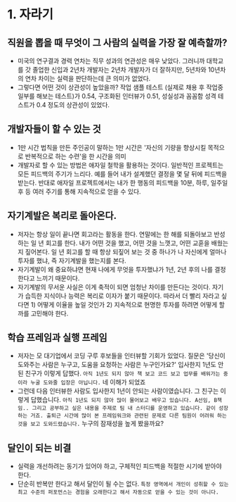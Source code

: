 # 1. 자라기
## 직원을 뽑을 때 무엇이 그 사람의 실력을 가장 잘 예측할까?
+ 미국의 연구결과 경력 연차는 직무 성과의 연관성은 매우 낮았다. 그러니까 대학교를 갓 졸업한 신입과 2년차 개발자는
2년차 개발자가 더 잘하지만, 5년차와 10년차의 연차 차이는 실력을 판단하는데 큰 의미가 없었다.
+ 그렇다면 어떤 것이 상관성이 높았을까? 작업 샘플 테스트 (실제로 채용 후 작업중 일부를 해보는 테스트)가 0.54,
구조화된 인터뷰가 0.51, 성실성과 꼼꼼함 성격 테스트가 0.4 정도의 상관성이 있었다.

## 개발자들이 할 수 있는 것
+ 1만 시간 법칙을 만든 주인공이 말하는 1만 시간은 '자신의 기량을 향상시킬 목적으로 반복적으로 하는 수련'을 한 시간을 의미
+ 개발자로 할 수 있는 방법은 애자일 철학을 활용하는 것이다. 일반적인 프로젝트는 모든 피드백의 주기가 느리다. 예를 들어
내가 설계했던 결정을 몇 달 뒤에 피드백을 받는다. 반대로 애자일 프로젝트에서는 내가 한 행동의 피드백을 10분, 하루, 일주일 후 
등 여러 주기를 통해 지속적으로 얻을 수 있다.

## 자기계발은 복리로 돌아온다.
+ 저자는 항상 일이 끝나면 회고라는 활동을 한다. 연말에는 한 해를 되돌아보고 반성하는 일 년 회고를 한다. 내가 어떤 것을
했고, 어떤 것을 느꼇고, 어떤 교휸을 배웠는지 짚어본다. 일 년 회고를 할 때 항상 되짚어 보는 것 중 하나가 나 자신에게 
얼마나 투자를 했냐, 즉 자기계발을 했는지를 본다.
+ 자기계발이 왜 중요하냐면 현재 나에게 무엇을 투자했냐가 1년, 2년 후의 나를 결정한다고 느끼기 때문이다.
+ 자기계발의 무서운 사실은 이게 축적이 되면 엄청난 차이를 만든다는 것이다. 자기가 습득한 지식이나 능력은 복리로 이자가
붙기 때문이다. 따라서 더 빨리 자라고 싶다면 1) 어떻게 이율을 높일 것인가 2) 지속적으로 현명한 투자를 하려면 어떻게 할까를
고민해야 한다.

## 학습 프레임과 실행 프레임
+ 저자는 모 대기업에서 코딩 구루 후보들을 인터뷰할 기회가 있었다. 질문은 '당신이 도와주는 사람은 누구고, 도움을 요청하는 사람은
누구인가요?' 입사한지 1년도 안된 친구가 이렇게 답했다. `아직 1년도 되지 않아 책 보고 코드 보고 업무를 배워가는 중이라
누굴 도와줄 입장은 아닙니다.` 네 이해가 되었죠
+ 그런데 다음 인터뷰한 사람도 입사한지 1년이 안되는 사람이였습니다. 그 친구는 이렇게 답했습니다.
`아직 1년도 되지 않아 많이 물어보고 배우고 있습니다. A선임, B책임.. 그리고 공부하고 싶은 내용을 주제로 팀 내 스터디를
운영하고 있습니다. 같이 성장하는 거죠. 출퇴근 시간에 많이 본 프레임워크와 관련된 문제로 다른 팀원이 어려워 하는 것을 보고
도와드렸습니다.` 누구의 잠재성을 높게 봤을까요?

## 달인이 되는 비결
+ 실력을 개선하려는 동기가 있어야 하고, 구체적인 피드백을 적절한 시기에 받아야 한다.
+ 단순히 반복만 한다고 해서 달인이 될 수는 없다. `특정 영역에서 개인이 성취할 수 있는 최고 수준의 퍼포먼스는 경험을 오래한다고
해서 자동으로 얻을 수 있는 것이 아니다.`
